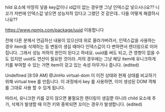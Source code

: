 hild 요소에 마땅히 넣을 key값이나 id값이 없는 경우엔
그냥 인덱스값 넣으시나요??
니꼬가 저번에 인덱스값 넣으면 성능저하 있다고 그랬던 것 같은데..
다들 어떻게 해결하시나요??

https://www.npmjs.com/package/uuid
이용합니다

전에 다른 분께서 언급하신 내용이 있으신데 위로 올라가버려서, 인덱스값을 사용하는 경우 item을 삭제하는 등 변동이 생길 때마다 인덱스값이 다 변하면서 렌더링으로 이어집니다. 그래서 성능 저하의 원인이 된다고 하네요.
uuid를 써도 되고, 큰 영향이 없을 수도 있지만 uuid도 연산이 필요한 것이라..저의 경우에는 그냥 해당 item에 유니크하게 키를 부여할 수 있는 거면 item이 갖고 있는 속성 아무거나 줍니다. (edited)

Undefined [8:59 AM]
@JinHo virtual-dom 이 이전 상태와 현재 상태를 비교하기 위해 virtual tree 를 만듭니다. 이 과정에서 key 를 사용하면, 이미 생성된 DOM 객체를 그대로 사용 할 수 있게 됩니다.

따라서, 유니크한 키를 갖지 않으면 불필요한 렌더링이 생길뿐 아니라 child 요소에 추가, 삭제가 발생할 때 이전 키와 중복되면 꼬이는 경우가 발생합니다. (edited)
